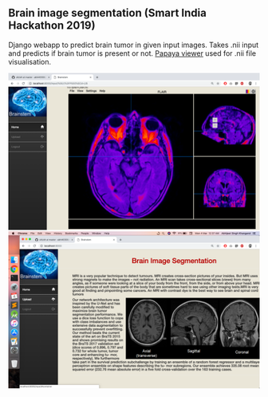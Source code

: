 ## Brain image segmentation (Smart India Hackathon 2019) 

Django webapp to predict brain tumor in given input images. Takes .nii input and predicts if brain tumor is present or not.
[Papaya viewer](https://github.com/rii-mango/Papaya) used for .nii file visualisation.

![viewer](https://github.com/abhi40308/sih/blob/master/images/image1.png)
![front](https://github.com/abhi40308/sih/blob/master/images/image2.png)

